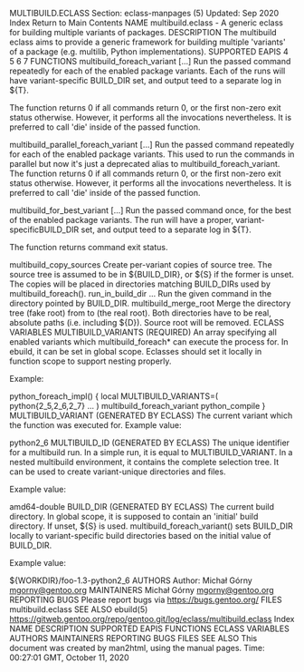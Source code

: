 MULTIBUILD.ECLASS
Section: eclass-manpages (5)
Updated: Sep 2020
Index Return to Main Contents
NAME
multibuild.eclass - A generic eclass for building multiple variants of packages.
DESCRIPTION
The multibuild eclass aims to provide a generic framework for building multiple 'variants' of a package (e.g. multilib, Python implementations).
SUPPORTED EAPIS
4 5 6 7
FUNCTIONS
multibuild_foreach_variant [<argv>...]
Run the passed command repeatedly for each of the enabled package variants.
Each of the runs will have variant-specific BUILD_DIR set, and output teed to a separate log in ${T}.

The function returns 0 if all commands return 0, or the first non-zero exit status otherwise. However, it performs all the invocations nevertheless. It is preferred to call 'die' inside of the passed function.

multibuild_parallel_foreach_variant [<argv>...]
Run the passed command repeatedly for each of the enabled package variants. This used to run the commands in parallel but now it's just a deprecated alias to multibuild_foreach_variant.
The function returns 0 if all commands return 0, or the first non-zero exit status otherwise. However, it performs all the invocations nevertheless. It is preferred to call 'die' inside of the passed function.

multibuild_for_best_variant [<argv>...]
Run the passed command once, for the best of the enabled package variants.
The run will have a proper, variant-specificBUILD_DIR set, and output teed to a separate log in ${T}.

The function returns command exit status.

multibuild_copy_sources
Create per-variant copies of source tree. The source tree is assumed to be in ${BUILD_DIR}, or ${S} if the former is unset. The copies will be placed in directories matching BUILD_DIRs used by multibuild_foreach().
run_in_build_dir <argv>...
Run the given command in the directory pointed by BUILD_DIR.
multibuild_merge_root <src-root> <dest-root>
Merge the directory tree (fake root) from <src-root> to <dest-root> (the real root). Both directories have to be real, absolute paths (i.e. including ${D}). Source root will be removed.
ECLASS VARIABLES
MULTIBUILD_VARIANTS (REQUIRED)
An array specifying all enabled variants which multibuild_foreach* can execute the process for.
In ebuild, it can be set in global scope. Eclasses should set it locally in function scope to support nesting properly.

Example:

python_foreach_impl() {
local MULTIBUILD_VARIANTS=( python{2_5,2_6,2_7} ... )
multibuild_foreach_variant python_compile
}
MULTIBUILD_VARIANT (GENERATED BY ECLASS)
The current variant which the function was executed for.
Example value:

python2_6
MULTIBUILD_ID (GENERATED BY ECLASS)
The unique identifier for a multibuild run. In a simple run, it is equal to MULTIBUILD_VARIANT. In a nested multibuild environment, it contains the complete selection tree.
It can be used to create variant-unique directories and files.

Example value:

amd64-double
BUILD_DIR (GENERATED BY ECLASS)
The current build directory. In global scope, it is supposed to contain an 'initial' build directory. If unset, ${S} is used.
multibuild_foreach_variant() sets BUILD_DIR locally to variant-specific build directories based on the initial value of BUILD_DIR.

Example value:

${WORKDIR}/foo-1.3-python2_6
AUTHORS
Author: Michał Górny <mgorny@gentoo.org>
MAINTAINERS
Michał Górny <mgorny@gentoo.org>
REPORTING BUGS
Please report bugs via https://bugs.gentoo.org/
FILES
multibuild.eclass
SEE ALSO
ebuild(5)
https://gitweb.gentoo.org/repo/gentoo.git/log/eclass/multibuild.eclass
Index
NAME
DESCRIPTION
SUPPORTED EAPIS
FUNCTIONS
ECLASS VARIABLES
AUTHORS
MAINTAINERS
REPORTING BUGS
FILES
SEE ALSO
This document was created by man2html, using the manual pages.
Time: 00:27:01 GMT, October 11, 2020